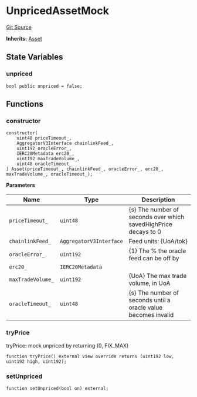 # UnpricedAssetMock
[Git Source](https://github.com/larrythecucumber321/protocol/blob/77d337b8595ba96d069ded321419b36a61984170/contracts/plugins/mocks/UnpricedPlugins.sol)

**Inherits:**
[Asset](/contracts/plugins/assets/Asset.sol/contract.Asset.md)


## State Variables
### unpriced

```solidity
bool public unpriced = false;
```


## Functions
### constructor


```solidity
constructor(
    uint48 priceTimeout_,
    AggregatorV3Interface chainlinkFeed_,
    uint192 oracleError_,
    IERC20Metadata erc20_,
    uint192 maxTradeVolume_,
    uint48 oracleTimeout_
) Asset(priceTimeout_, chainlinkFeed_, oracleError_, erc20_, maxTradeVolume_, oracleTimeout_);
```
**Parameters**

|Name|Type|Description|
|----|----|-----------|
|`priceTimeout_`|`uint48`|{s} The number of seconds over which savedHighPrice decays to 0|
|`chainlinkFeed_`|`AggregatorV3Interface`|Feed units: {UoA/tok}|
|`oracleError_`|`uint192`|{1} The % the oracle feed can be off by|
|`erc20_`|`IERC20Metadata`||
|`maxTradeVolume_`|`uint192`|{UoA} The max trade volume, in UoA|
|`oracleTimeout_`|`uint48`|{s} The number of seconds until a oracle value becomes invalid|


### tryPrice

tryPrice: mock unpriced by returning (0, FIX_MAX)


```solidity
function tryPrice() external view override returns (uint192 low, uint192 high, uint192);
```

### setUnpriced


```solidity
function setUnpriced(bool on) external;
```

